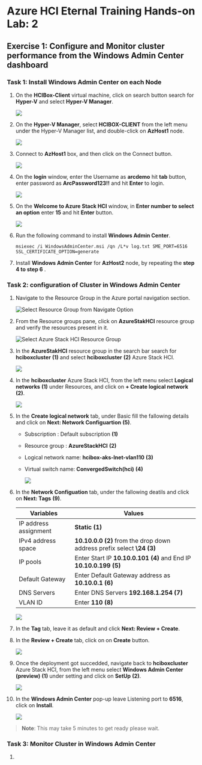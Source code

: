 # Azure HCI Eternal Training Hands-on Lab: 2

## Exercise 1: Configure and Monitor cluster performance from the Windows Admin Center dashboard

### Task 1: Install Windows Admin Center on each Node

1. On the **HCIBox-Client** virtual machine, click on search button search for **Hyper-V** and select **Hyper-V Manager**.

   ![](media/hol2-ex1-task1-step1.png)

2. On the **Hyper-V Manager**, select **HCIBOX-CLIENT** from the left menu under the Hyper-V Manager list, and  double-click on **AzHost1** node.

   ![](media/hol2-ex1-task1-step2.png)

3. Connect to **AzHost1** box, and then click on the Connect button.

   ![](media/hol2-ex1-task1-step3.png)

4. On the **login** window, enter the Username as **arcdemo** hit **tab** button, enter password as **ArcPassword123!!** and hit **Enter** to login. 

   ![](media/hol2-ex1-task1-step4.png)

5. On the **Welcome to Azure Stack HCI** window, in **Enter number to select an option** enter **15** and hit **Enter** button. 

   ![](media/hol2-ex1-task1-step5.png)

6. Run the following command to install **Windows Admin Center**.

   ```
   msiexec /i WindowsAdminCenter.msi /qn /L*v log.txt SME_PORT=6516 SSL_CERTIFICATE_OPTION=generate
   ```

7. Install **Windows Admin Center** for **AzHost2** node, by repeating the **step 4 to step 6** .

### Task 2: configuration of Cluster in Windows Admin Center

1. Navigate to the Resource Group in the Azure portal navigation section.

   ![](.././media/navigate-resource-group.png "Select Resource Group from Navigate Option")

2. From the Resource groups pane, click on **AzureStakHCI** resource group and verify the resources present in it.

   ![](media/azurestackhci-rg.png "Select Azure Stack HCI Resource Group")

3. In the  **AzureStakHCI** resource group in the search bar search for **hciboxcluster** **(1)** and select **hciboxcluster** **(2)** Azure Stack HCI.

   ![](media/selecth-ciboxcluster-hci.png)

4. In the **hciboxcluster** Azure Stack HCI, from the left menu select **Logical networks** **(1)** under Resources, and click on **+ Create logical network** **(2)**.

   ![](media/logic1network-create.png)

5. In the **Create logical network** tab, under Basic fill the fallowing details and click on **Next: Network Configuartion** **(5)**.

   - Subscription : Default subscription **(1)**
   - Resource group : **AzureStackHCI** **(2)**
   - Logical network name: **hcibox-aks-lnet-vlan110** **(3)**
   - Virtual switch name: **ConvergedSwitch(hci)** **(4)**

      ![](media/logic-1network-basic.png)

6. In the **Network Configuation** tab, under the fallowing deatils and click on **Next: Tags** **(9)**.

   | **Variables**                | **Values**                                                    |
   | ---------------------------- |---------------------------------------------------------------|
   | IP address assignment | **Static** **(1)** |
   | IPv4 address space    | **10.10.0.0** **(2)** from the drop down  address prefix select **\24** **(3)** |
   | IP pools              | Enter Start IP **10.10.0.101** **(4)** and End IP **10.10.0.199** **(5)** |
   | Default Gateway       | Enter Default Gateway address as **10.10.0.1** **(6)** |
   | DNS Servers           | Enter DNS Servers **192.168.1.254** **(7)** |
   | VLAN ID               | Enter **110** **(8)** | 


   ![](media/logic-1network-network.png)

7. In the **Tag** tab, leave it as default and click **Next: Review + Create**.

8. In the **Review + Create** tab, click on on **Create** button.

   ![](media/logic-1network-create.png)


9. Once the deployment got succedded, navigate back to **hciboxcluster** Azure Stack HCI, from the left menu select **Windows Admin Center (preview)** **(1)** under setting and click on **SetUp** **(2)**.

    ![](media/wac-setup.png)

10. In the **Windows Admin Center** pop-up leave Listening port to **6516**, click on **Install**. 

    ![](media/wac-install.png)

   > **Note**: This may take 5 minutes to get ready please wait.
 
### Task 3: Monitor Cluster in Windows Admin Center

1. 
